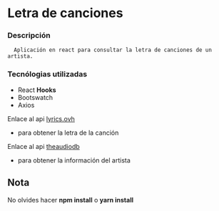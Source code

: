 # Letra de canciones

### Descripción
 ~~~
   Aplicación en react para consultar la letra de canciones de un artista.
 ~~~

 ### Tecnólogias utilizadas
  - React **Hooks**
  - Bootswatch
  - Axios

  Enlace al api [lyrics.ovh](https://lyricsovh.docs.apiary.io/#)
  - para obtener la letra de la canción

  Enlace al api [theaudiodb](https://www.theaudiodb.com/)
  - para obtener la información del artista

## Nota
  No olvides hacer **npm install** o **yarn install**